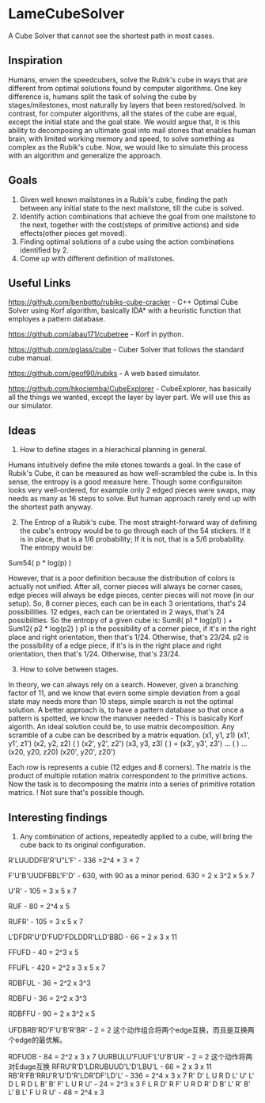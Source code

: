 # LameCubeSolver
A Cube Solver that cannot see the shortest path in most cases.

## Inspiration
Humans, enven the speedcubers, solve the Rubik's cube in ways that are different from optimal solutions found by computer algorithms. One key difference is, humans split the task of solving the cube by stages/milestones, most naturally by layers that been restored/solved. In contrast, for computer algorithms, all the states of the cube are equal, except the initial state and the goal state.
We would argue that, it is this ability to decomposing an ultimate goal into mail stones that enables human brain, with limited working memory and speed, to solve something as complex as the Rubik's cube.
Now, we would like to simulate this process with an algorithm and generalize the approach.
## Goals
1. Given well known mailstones in a Rubik's cube, finding the path between any initial state to the next mailstone, till the cube is solved.
2. Identify action combinations that achieve the goal from one mailstone to the next, together with the cost(steps of primitive actions) and side effects(other pieces get moved).
3. Finding optimal solutions of a cube using the action combinations identified by 2.
4. Come up with different definition of mailstones.


## Useful Links
https://github.com/benbotto/rubiks-cube-cracker - C++ Optimal Cube Solver using Korf algorithm, basically IDA* with a heuristic function that employes a pattern database.

https://github.com/abau171/cubetree - Korf in python.

https://github.com/pglass/cube - Cuber Solver that follows the standard cube manual.

https://github.com/geof90/rubiks - A web based simulator.

https://github.com/hkociemba/CubeExplorer - CubeExplorer, has basically all the things we wanted, except the layer by layer part. We will use this as our simulator.

## Ideas
1. How to define stages in a hierachical planning in general.

Humans intuitively define the mile stones towards a goal.
In the case of Rubik's Cube, it can be measured as how well-scrambled the cube is.
In this sense, the entropy is a good measure here. Though some configuraiton looks very well-ordered, for example only 2 edged pieces were swaps, may needs as many as 16 steps to solve. But human approach rarely end up with the shortest path anyway.

2. The Entrop of a Rubik's cube.
The most straight-forward way of defining the cube's entropy would be to go through each of the 54 stickers. If it is in place, that is a 1/6 probability; If it is not, that is a 5/6 probability. The entropy would be:

Sum54( p * log(p) )

However, that is a poor definition because the distribution of colors is actually not unified. After all, corner pieces will always be corner cases, edge pieces will always be edge pieces, center pieces will not move (in our setup). So, 8 corner pieces, each can be in each 3 orientations, that's 24 possibilities. 12 edges, each can be orientated in 2 ways, that's 24 possibilities. So the entropy of a given cube is:
Sum8( p1 * log(p1) ) + Sum12( p2 * log(p2) )
p1 is the possibility of a corner piece, if it's in the right place and right orientation, then that's 1/24. Otherwise, that's 23/24.
p2 is the possibility of a edge piece, if it's is in the right place and right orientation, then that's 1/24. Otherwise, that's 23/24.

3. How to solve between stages.

In theory, we can always rely on a search. However, given a branching factor of 11, and we know that evern some simple deviation from a goal state may needs more than 10 steps, simple search is not the optimal solution.
A better approach is, to have a pattern database so that once a pattern is spotted, we know the manuver needed - This is basically Korf algorith.
An ideal solution could be, to use matrix decomposition. Any scramble of a cube can be described by a matrix equation. 
(x1, y1, z1)                                              (x1', y1', z1') 
(x2, y2, z2)             (     )                          (x2', y2', z2')
(x3, y3, z3)             (     )            =             (x3', y3', z3')
...                      (     )                          ...
(x20, y20, z20)                                           (x20', y20', z20')

Each row is represents a cubie (12 edges and 8 corners).
The matrix is the product of multiple rotation matrix correspondent to the primitive actions.
Now the task is to decomposing the matrix into a series of primitive rotation matrics.
! Not sure that's possible though.

## Interesting findings
1. Any combination of actions, repeatedly applied to a cube, will bring the cube back to its original configuration.

R'LUUDDFB'R'U"L'F' - 336 =2^4 × 3 × 7

F'U'B'UUDFBBL'F'D' - 630, with 90 as a minor period. 630 = 2 x 3^2 x 5 x 7

U'R' - 105 = 3 x 5 x 7

RUF - 80 = 2^4 x 5

RUFR' - 105 = 3 x 5 x 7

L'DFDR'U'D'FUD'FDLDDR'LLD'BBD - 66 = 2 x 3 x 11

FFUFD - 40 = 2^3 x 5

FFUFL - 420 = 2^2 x 3 x 5 x 7

RDBFUL - 36 = 2^2 x 3^3

RDBFU - 36 = 2^2 x 3^3

RDBFFU - 90 = 2 x 3^2 x 5

UFDBRB'RD'F'U'B'R'BR' - 2 = 2 这个动作组合将两个edge互换，而且是互换两个edge的最优解。

RDFUDB - 84 = 2^2 x 3 x 7
UURBULU'FUUF'L'U'B'UR' - 2 = 2 这个动作将两对Eduge互换
RFRU'R'D'LDRUBUUD'L'D'LBU'L - 66 = 2 x 3 x 11
RB'R'FB'RRU'R'U'D'R'LDR'DF'LD'L' - 336 = 2^4 x 3 x 7
R' D' L U R D L' U' L' D L R D L B' B' F' L U R U' - 24 = 2^3 x 3
F L R D' R F' U R D R' D B' L' R' B' L' B L' F U R U' - 48 = 2^4 x 3
